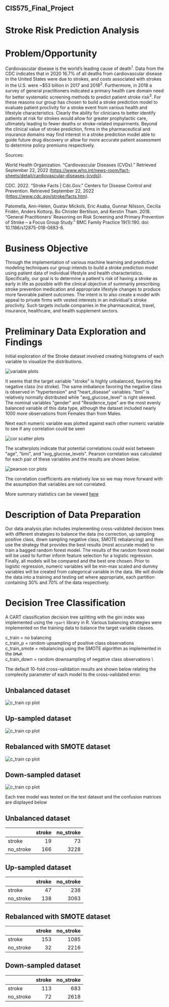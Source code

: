 ## CIS575_Final_Project

# Stroke Risk Prediction Analysis

# Problem/Opportunity   

Cardiovascular disease is the world’s leading cause of death<sup>1</sup>. Data from the CDC indicates that in 2020 16.7% of all deaths from cardiovascular disease in the United States were due to strokes, and costs associated with strokes in the U.S. were ~$53 billion in 2017 and 2018<sup>2</sup>. Furthermore, in 2018 a survey of general practitioners indicated a primary health care domain need for better systematic screening methods to predict patient stroke risk<sup>3</sup>. For these reasons our group has chosen to build a stroke prediction model to evaluate patient proclivity for a stroke event from various health and lifestyle characteristics. Clearly the ability for clinicians to better identify patients at risk for strokes would allow for greater prophylactic care, ultimately leading to fewer deaths or stroke-related impairments. Beyond the clinical value of stroke prediction, firms in the pharmaceutical and insurance domains may find interest in a stroke prediction model able to guide future drug discovery or allow for more accurate patient assessment to determine policy premiums respectively.



Sources:

World Health Organization. “Cardiovascular Diseases (CVDs).” Retrieved September 22, 2022 (https://www.who.int/news-room/fact-sheets/detail/cardiovascular-diseases-(cvds)).

CDC. 2022. “Stroke Facts | Cdc.Gov.” Centers for Disease Control and Prevention. Retrieved September 22, 2022 (https://www.cdc.gov/stroke/facts.htm).

Patomella, Ann-Helen, Gustav Mickols, Eric Asaba, Gunnar Nilsson, Cecilia Fridén, Anders Kottorp, Bo Christer Bertilson, and Kerstin Tham. 2018. “General Practitioners’ Reasoning on Risk Screening and Primary Prevention of Stroke – a Focus Group Study.” BMC Family Practice 19(1):190. doi: 10.1186/s12875-018-0883-6.



# Business Objective

Through the implementation of various machine learning and predictive modeling techniques our group intends to build a stroke prediction model using patient data of individual lifestyle and health characteristics. Specifically, our goal is to determine a patient's risk of having a stroke as early in life as possible with the clinical objective of summarily prescribing stroke prevention medication and appropriate lifestyle changes to produce more favorable patient outcomes. The intent is to also create a model with appeal to private firms with vested interests in an individual's stroke proclivity. Such targets include companies in the pharmaceutical, travel, insurance, healthcare, and health supplement sectors.

# Preliminary Data Exploration and Findings

Initial exploration of the Stroke dataset involved creating histograms of each variable to visualize the distributions.

![variable plots](/figures/variable_plots.svg)

It seems that the target variable "stroke" is highly unbalanced, favoring the negative class (no stroke). The same imbalance favoring the negative class is observed in "hypertension" and "heart_disease" variables. "bmi" is relatively normally distributed while "avg_glucose_level" is right skewed. The nominal variables "gender" and "Residence_type" are the most evenly balanced variable of this data type, although the dataset included nearly 1000 more observations from Females than from Males.

Next each numeric variable was plotted against each other numeric variable to see if any correlation could be seen

![cor scatter plots](/figures/scatter_cor_plots.svg)

The scatterplots indicate that potential correlations could exist between "age", "bmi", and "avg_glucose_levels". Pearson correlation was calculated for each pair of these variables and the results are shown below.

![pearson cor plots](/figures/cor_plot.svg)

The correlation coefficients are relatively low so we may move forward with the assumption that variables are not correlated.

More summary statistics can be viewed [here](/documents/summary_stats.pdf)

# Description of Data Preparation

Our data analysis plan includes implementing cross-validated decision trees with different strategies to balance the data (no correction, up sampling positive class, down sampling negative class, SMOTE rebalancing) and then use the strategy that provides the best results (most accurate model) to train a bagged random forest model. The results of the random forest model will be used to further inform feature selection for a logistic regression. Finally, all models will be compared and the best one chosen. Prior to logistic regression, numeric variables will be min-max scaled and dummy variables will be created from categorical variable in the data. We will divide the data into a training and testing set where appropriate, each partition containing 30% and 70% of the data respectively.

# Decision Tree Classification
A CART classification decision tree splitting with the gini index was implemented using the `rpart` library in R. Various balancing strategies were implemented on the training data to balance the target variable classes.

c_train = no balancing \
c_train_p = random upsampling of positive class observations \
c_train_smote = rebalancing using the SMOTE algorithm as implemented in the `DMwR`\
c_train_down = random downsampling of negative class observations \

The default 10-fold cross-validation results are shown below relating the complexity parameter of each model to the cross-validated error.

## Unbalanced dataset
![c_train cp plot](/figures/c_train_cp_plot.svg)

## Up-sampled dataset
![c_train cp plot](/figures/c_train_up_cp_plot.svg)

## Rebalanced with SMOTE dataset
![c_train cp plot](/figures/c_train_smote_cp_plot.svg)

## Down-sampled dataset
![c_train cp plot](/figures/c_train_down_cp_plot.svg)

Each tree model was tested on the test dataset and the confusion matrices are displayed below
## Unbalanced dataset
<table>
 <thead>
  <tr>
   <th style="text-align:left;">   </th>
   <th style="text-align:right;"> stroke </th>
   <th style="text-align:right;"> no_stroke </th>
  </tr>
 </thead>
<tbody>
  <tr>
   <td style="text-align:left;"> stroke </td>
   <td style="text-align:right;"> 19 </td>
   <td style="text-align:right;"> 73 </td>
  </tr>
  <tr>
   <td style="text-align:left;"> no_stroke </td>
   <td style="text-align:right;"> 166 </td>
   <td style="text-align:right;"> 3228 </td>
  </tr>
</tbody>
</table>

## Up-sampled dataset
<table>
 <thead>
  <tr>
   <th style="text-align:left;">   </th>
   <th style="text-align:right;"> stroke </th>
   <th style="text-align:right;"> no_stroke </th>
  </tr>
 </thead>
<tbody>
  <tr>
   <td style="text-align:left;"> stroke </td>
   <td style="text-align:right;"> 47 </td>
   <td style="text-align:right;"> 238 </td>
  </tr>
  <tr>
   <td style="text-align:left;"> no_stroke </td>
   <td style="text-align:right;"> 138 </td>
   <td style="text-align:right;"> 3063 </td>
  </tr>
</tbody>
</table>

## Rebalanced with SMOTE dataset
<table>
 <thead>
  <tr>
   <th style="text-align:left;">   </th>
   <th style="text-align:right;"> stroke </th>
   <th style="text-align:right;"> no_stroke </th>
  </tr>
 </thead>
<tbody>
  <tr>
   <td style="text-align:left;"> stroke </td>
   <td style="text-align:right;"> 153 </td>
   <td style="text-align:right;"> 1085 </td>
  </tr>
  <tr>
   <td style="text-align:left;"> no_stroke </td>
   <td style="text-align:right;"> 32 </td>
   <td style="text-align:right;"> 2216 </td>
  </tr>
</tbody>
</table>

## Down-sampled dataset
<table>
 <thead>
  <tr>
   <th style="text-align:left;">   </th>
   <th style="text-align:right;"> stroke </th>
   <th style="text-align:right;"> no_stroke </th>
  </tr>
 </thead>
<tbody>
  <tr>
   <td style="text-align:left;"> stroke </td>
   <td style="text-align:right;"> 113 </td>
   <td style="text-align:right;"> 683 </td>
  </tr>
  <tr>
   <td style="text-align:left;"> no_stroke </td>
   <td style="text-align:right;"> 72 </td>
   <td style="text-align:right;"> 2618 </td>
  </tr>
</tbody>
</table>
